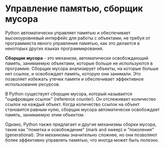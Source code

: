 # Управление памятью, сборщик мусора

Python автоматически управляет памятью и обеспечивает высокоуровневый интерфейс для работы с объектами,
не требуя от программиста явного управления памятью, как это делается в некоторых других языках программирования.

**Сборщик мусора** - это механизм, автоматически освобождающий память, занимаемую объектами,
которые больше не используются в программе.
Сборщик мусора анализирует объекты, на которые больше нет ссылок, и освобождает память, которую они занимали.
Это позволяет избежать утечек памяти и обеспечивает эффективное использование ресурсов.

В Python существует сборщик мусора, который называется "оцифровщик ссылок" (reference counter).
Он отслеживает количество ссылок на каждый объект. Когда количество ссылок на объект становится равным нулю,
сборщик мусора автоматически освобождает память, занимаемую этим объектом.

Однако, Python также предлагает и другие механизмы сборки мусора, такие как "пометка и освобождение" (mark and sweep)
и "поколения" (generational). Эти механизмы значительно сложнее, но они позволяют более эффективно управлять памятью,
что иногда может быть полезно.
